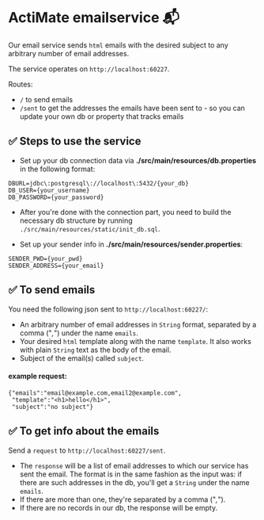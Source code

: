 # ActiMate emailservice :mailbox_with_mail:

Our email service sends `html` emails with the desired subject to any arbitrary number of email addresses.

The service operates on `http://localhost:60227`.

Routes:
* `/` to send emails
* `/sent` to get the addresses the emails have been sent to - so you can update your own db or property that tracks emails

## :white_check_mark: Steps to use the service
* Set up your db connection data via **./src/main/resources/db.properties** in the following format:
```
DBURL=jdbc\:postgresql\://localhost\:5432/{your_db}
DB_USER={your_username}
DB_PASSWORD={your_password}
```

  * After you're done with the connection part, you need to build the necessary db structure by running `./src/main/resources/static/init_db.sql`.

* Set up your sender info in **./src/main/resources/sender.properties**:
```
SENDER_PWD={your_pwd}
SENDER_ADDRESS={your_email}
```

## :white_check_mark: To send emails
You need the following json sent to `http://localhost:60227/`:
  * An arbitrary number of email addresses in `String` format, separated by a comma ("*,*") under the name `emails`.
  * Your desired `html` template along with the name `template`. It also works with plain `String` text as the body of the email.
  * Subject of the email(s) called `subject`.
#### example request:
```
{"emails":"email@example.com,email2@example.com",
 "template":"<h1>hello</h1>",
 "subject":"no subject"}
```


## :white_check_mark: To get info about the emails
Send a `request` to `http://localhost:60227/sent`.
  * The `response` will be a list of email addresses to which our service has sent the email. The format is in the same fashion as the input was: if there are such addresses in the db, you'll get a `String` under the name `emails`.
  * If there are more than one, they're separated by a comma ("*,*").
  * If there are no records in our db, the response will be empty.
